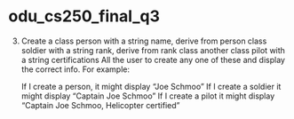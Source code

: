 # odu_cs250_final_q3

3.	Create a class person with a string name, derive from person class soldier with a string rank, derive from rank class another class pilot with a string certifications All the user to create any one of these and display the correct info. For example:

    If I create a person, it might display “Joe Schmoo”
    If I create a soldier it might display  “Captain Joe Schmoo”
    If I create a pilot it might display “Captain Joe Schmoo, Helicopter certified”
